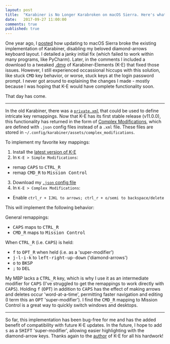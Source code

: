 ```yaml
---
layout: post
title:  "Karabiner is No Longer Karabroken on macOS Sierra. Here's what I normally do."
date:   2017-09-27 11:00:00
comments: true
published: true
---
```

One year ago, I [posted][oldpost] how updating to macOS Sierra broke the existing implementation of Karabiner, disabling my beloved diamond-arrows keyboard layout. I detailed a janky initial fix (which failed to work within many programs, like PyCharm). Later, in the comments I included a download to a tweaked [.dmg][dmg] of Karabiner-Elements (K-E) that fixed those issues. However, I still experienced occassional hiccups with this solution, like stuck <kbd>CMD</kbd> key behavior, or worse, stuck keys at the login password prompt. I never got around to explaining the changes I made - mostly because I was hoping that K-E would have complete functionality soon.

That day has come.

<!--more-->
***
In the old Karabiner, there was a [`private.xml`][private] that could be used to define intricate key remappings. Now that K-E has its first stable release (v11.0.0), this functionality has returned in the form of [Complex Modifications][comp-mods], which are defined with `.json` config files instead of a `.xml` file. These files are stored in `~/.config/karabiner/assets/complex_modifications`.

To implement my favorite key mappings:

1. Install the [latest version of K-E][ke_download]
2. In `K-E > Simple Modifications`:
* remap <kbd>CAPS</kbd> to <kbd>CTRL_R</kbd>
* remap <kbd>CMD_R</kbd> to <kbd>Mission Control</kbd>
3. Download my [`.json` config file][json]
4. In `K-E > Complex Modifications`:
* Enable `ctrl_r + IJKL to arrows; ctrl_r + o/semi to backspace/delete`

This will implement the following behavior:

General remappings:
* <kbd>CAPS</kbd> maps to <kbd>CTRL_R</kbd> 
* <kbd>CMD_R</kbd> maps to <kbd>Mission Control</kbd>

When <kbd>CTRL_R</kbd> (i.e. <kbd>CAPS</kbd>) is held:
* <kbd>f</kbd>  to  <kbd>OPT_R</kbd> when held (i.e. as a 'super-modifier')
* <kbd>j-l-i-k</kbd>  to  <kbd>left-right-up-down</kbd> ('diamond-arrows')
* <kbd>o</kbd>  to  <kbd>BKSP</kbd>
* <kbd>;</kbd>  to  <kbd>DEL</kbd>

My MBP lacks a <kbd>CTRL_R</kbd> key, which is why I use it as an intermediate modifier for <kbd>CAPS</kbd> (I've struggled to get the remappings to work directly with <kbd>CAPS</kbd>). Holding <kbd>f</kbd> (<kbd>OPT</kbd>) in addition to <kbd>CAPS</kbd> has the effect of making arrows and deletes occur 'word-at-a-time', permitting faster navigation and editing (I term this an <kbd>OPT</kbd> 'super-modifier'). I find the <kbd>CMD_R</kbd> mapping to Mission Control is a great way to quickly switch windows and desktops. 

***
So far, this implementation has been bug-free for me and has the added benefit of compatibility with future K-E updates. In the future, I hope to add <kbd>s</kbd> as a <kbd>SHIFT</kbd> 'super-modifier', allowing easier highlighting with the diamond-arrow keys. Thanks again to the [author][author] of K-E for all his hardwork!

[oldpost]: http://slongwell.github.io/articles/2016-09/karabiner-workaround
[dmg]: http://disq.us/p/1eflhzc

[comp-mods]: https://github.com/pqrs-org/KE-complex_modifications
[ke_download]: https://pqrs.org/osx/karabiner/index.html
[json]: karabiner://karabiner/assets/complex_modifications/import?url=https://slongwell.github.io/files/sal_diamond.json

[private]: /files/private.xml
[author]: https://pqrs.org/profile.html
